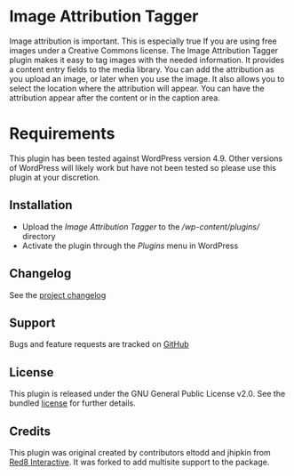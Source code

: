 # Image Attribution Tagger

Image attribution is important. This is especially true If you are using free images under a Creative Commons license. 
The Image Attribution Tagger plugin makes it easy to tag images with the needed information. It provides a content 
entry fields to the media library. You can add the attribution as you upload an image, or later when you use the image. 
It also allows you to select the location where the attribution will appear. You can have the attribution appear after 
the content or in the caption area. 

# Requirements

This plugin has been tested against WordPress version 4.9. Other versions of WordPress will likely work but have not 
been tested so please use this plugin at your discretion.

## Installation

- Upload the _Image Attribution Tagger_ to the _/wp-content/plugins/_ directory
- Activate the plugin through the _Plugins_ menu in WordPress

## Changelog

See the [project changelog](https://github.com/uoe-dlam/image-attribution-tagger/blob/master/CHANGELOG.md)

## Support

Bugs and feature requests are tracked on [GitHub](https://github.com/uoe-dlam/image-attribution-tagger/issues)

## License

This plugin is released under the GNU General Public License v2.0. See the bundled [license](https://github.com/uoe-dlam/image-attribution-tagger/blog/master/LICENSE) for further details.

## Credits

This plugin was original created by contributors eltodd and jhipkin from [Red8 Interactive](https://red8interactive.com/).
It was forked to add multisite support to the package.
